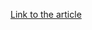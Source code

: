 [Link to the article](https://zdnet.com/article/chinese-state-hackers-target-hong-kong-catholic-church/)
